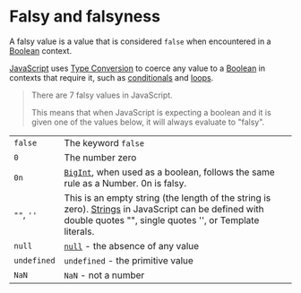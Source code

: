 # Falsy and falsyness

A falsy value is a value that is considered `false` when encountered in a [Boolean][type-boolean] context.

[JavaScript][language-javascript] uses [Type Conversion][concept-type-coercion] to coerce any value to a [Boolean][type-boolean] in contexts that require it, such as [conditionals][concept-conditionals] and [loops][concept-loops].

> There are 7 falsy values in JavaScript.
>
> This means that when JavaScript is expecting a boolean and it is given one of the values below, it will always evaluate to "falsy".

|             |                                                                                                                                                                                |
| ----------- | ------------------------------------------------------------------------------------------------------------------------------------------------------------------------------ |
| `false`     | The keyword `false`                                                                                                                                                            |
| `0`         | The number zero                                                                                                                                                                |
| `0n`        | [`BigInt`][type-bigint], when used as a boolean, follows the same rule as a Number. 0n is falsy.                                                                               |
| `""`, `''`  | This is an empty string (the length of the string is zero). [Strings][type-string] in JavaScript can be defined with double quotes "", single quotes '', or Template literals. |
| `null`      | [`null`][type-null] - the absence of any value                                                                                                                                 |
| `undefined` | `undefined` - the primitive value                                                                                                                                              |
| `NaN`       | `NaN` - not a number                                                                                                                                                           |

[concept-conditionals]: ../../../reference/concepts/conditionals.md
[concept-loops]: ../../../reference/concepts/loops.md
[concept-type-coercion]: ../../../reference/concepts/type_casting.md
[language-javascript]: ../../../languages/javascript/README.md
[type-bigint]: ../../../reference/types/big_integer.md
[type-boolean]: ../../../reference/types/boolean.md
[type-null]: ../../../reference/types/null.md
[type-string]: ../../../reference/types/string.md
